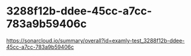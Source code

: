 # 3288f12b-ddee-45cc-a7cc-783a9b59406c
https://sonarcloud.io/summary/overall?id=examly-test_3288f12b-ddee-45cc-a7cc-783a9b59406c
